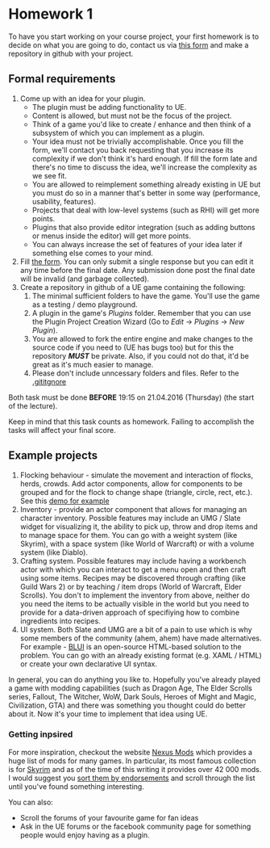 # Homework 1

To have you start working on your course project, your first homework
is to decide on what you are going to do, contact us via
[this form][google_form] and make a repository in github
with your project.

## Formal requirements

1. Come up with an idea for your plugin.
    - The plugin must be adding functionality to UE.
    - Content is allowed, but must not be the focus of the project.
    - Think of a game you'd like to create / enhance and then
    think of a subsystem of which you can implement as a plugin.
    - Your idea must not be trivially accomplishable. Once you fill
    the form, we'll contact you back requesting that you increase
    its complexity if we don't think it's hard enough. If fill
    the form late and there's no time to discuss the idea, we'll
    increase the complexity as we see fit.
    - You are allowed to reimplement something already existing
    in UE but you must do so in a manner that's better in some way
    (performance, usability, features).
    - Projects that deal with low-level systems (such as RHI) will
    get more points.
    - Plugins that also provide editor integration (such as adding buttons
    or menus inside the editor) will get more points.
    - You can always increase the set of features of your idea later
    if something else comes to your mind.
1. Fill [the form][google_form]. You can only submit a single response
but you can edit it any time before the final date. Any submission
done post the final date will be invalid (and garbage collected).
2. Create a repository in github of a UE game containing the following:
    1. The minimal sufficient folders to have the game.
    You'll use the game as a testing / demo playground.
    1. A plugin in the game's *Plugins* folder. Remember
    that you can use the Plugin Project Creation Wizard
    (Go to *Edit* -> *Plugins* -> *New Plugin*).
    1. You are allowed to fork the entire engine and make
    changes to the source code if you need to (UE has
    bugs too) but for this the repository ***MUST*** be
    private. Also, if you could not do that, it'd be great
    as it's much easier to manage.
    1. Please don't include unncessary folders and files.
    Refer to the [.gititgnore](https://gist.github.com/nikoladimitroff/c29f766a6a8ee59c3ba2)

Both task must be done **BEFORE** 19:15 on 21.04.2016 (Thursday)
(the start of the lecture).

Keep in mind that this task counts as homework. Failing to accomplish
the tasks will affect your final score.

## Example projects

1. Flocking behaviour - simulate the movement and interaction
of flocks, herds, crowds. Add actor components, allow for components
to be grouped and for the flock to change shape (triangle, circle, rect, etc.).
See this [demo for example](http://nikoladimitroff.github.io/canvas-demos/flocking.html)
1. Inventory - provide an actor component that allows for managing an character
inventory. Possible features may include an UMG / Slate widget for visualizing it, the ability
to pick up, throw and drop items and to manage space for them. You can go with a weight system
(like Skyrim), with a space system (like World of Warcraft) or with a volume system (like
Diablo).
1. Crafting system. Possible features may include having a workbench actor with which
you can interact to get a menu open and then craft using some items. Recipes may be
discovered through crafting (like Guild Wars 2) or by teaching / item drops (World of Warcraft,
Elder Scrolls). You don't to implement the inventory from above, neither do you need the items
to be actually visible in the world but you need to provide for a data-driven approach of
specifiying how to combine ingredients into recipes.
1. UI system. Both Slate and UMG are a bit of a pain to use which is why some members of the
community (ahem, ahem) have made alternatives. For example - [BLUI](https://github.com/AaronShea/BLUI)
is an open-source HTML-based solution to the problem. You can go with an already existing format
(e.g. XAML / HTML) or create your own declarative UI syntax.

In general, you can do anything you like to. Hopefully you've already played a game
with modding capabilities (such as Dragon Age, The Elder Scrolls series, Fallout,
The Witcher, WoW, Dark Souls, Heroes of Might and Magic, Civilization, GTA) and
there was something you thought could do better about it. Now it's your time to implement
that idea using UE.

### Getting inpsired

For more inspiration, checkout the website [Nexus Mods](http://www.nexusmods.com/games/?)
which provides a huge list of mods for many games. In particular, its most famous collection
is for [Skyrim](http://www.nexusmods.com/skyrim/?) and as of the time of this writing it provides
over 42 000 mods. I would suggest you
[sort them by endorsements](http://www.nexusmods.com/skyrim/mods/searchresults/?src_order=1&src_sort=0&src_view=1&src_tab=1&src_language=0&page=1&pUp=1)
and scroll through the list until you've found something interesting.

You can also:

* Scroll the forums of your favourite game for fan ideas
* Ask in the UE forums or the facebook community page for something
people would enjoy having as a plugin.


[google_form]: http://goo.gl/forms/NcyZXN87fl